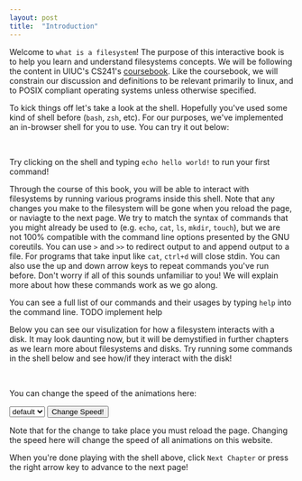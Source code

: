 ```yaml
---
layout: post
title:  "Introduction"
---
```


<script>
var animated_shell;
window.onload = function() {
    var shell = new Shell(new LayeredFilesystem(), document.getElementById("shell_parent"));
    shell.main();
    console.log("set up shell");

    var canvas = create_canvas('fs_vis');
    var animated_fs = new LayeredFilesystem(null, canvas);
    animated_shell = new Shell(animated_fs, document.getElementById("shell_fs_parent"));
    animated_shell.main();
    console.log("set up animated shell");
};
</script>

Welcome to `what is a filesystem`!
The purpose of this interactive book is to help you learn and understand filesystems concepts.
We will be following the content in UIUC's CS241's [coursebook](https://github.com/illinois-cs241/coursebook/wiki).
Like the coursebook, we will constrain our discussion and definitions to be relevant primarily to linux, and to POSIX compliant operating systems unless otherwise specified.

To kick things off let's take a look at the shell.
Hopefully you've used some kind of shell before (`bash`, `zsh`, etc).
For our purposes, we've implemented an in-browser shell for you to use.
You can try it out below:

<div id="shell_parent"></div>
<br>

Try clicking on the shell and typing `echo hello world!` to run your first command!

Through the course of this book, you will be able to interact with filesystems by running various programs inside this shell.
Note that any changes you make to the filesystem will be gone when you reload the page, or naviagte to the next page.
We try to match the syntax of commands that you might already be used to
(e.g. `echo`, `cat`, `ls`, `mkdir`, `touch`), but we are not 100% compatible with the command line options presented by the GNU coreutils.
You can use `>` and `>>` to redirect output to and append output to a file.
For programs that take input like `cat`, `ctrl+d` will close stdin.
You can also use the up and down arrow keys to repeat commands you've run before.
Don't worry if all of this sounds unfamiliar to you!
We will explain more about how these commands work as we go along.

You can see a full list of our commands and their usages by typing `help` into the command line. TODO implement help

Below you can see our visulization for how a filesystem interacts with a disk.
It may look daunting now, but it will be demystified in further chapters as we learn more about filesystems and disks.
Try running some commands in the shell below and see how/if they interact with the disk!

<div id="shell_fs_parent"></div>
<br>
<canvas id="fs_vis"></canvas>

You can change the speed of the animations here:

<select id="speed_selector">
<option value="">default</option>
</select>
<button onclick='change_speed()'>Change Speed!</button>

<script>
for (var i = 10; i <= 100; i++) {
    var opt = document.createElement('option');
    opt.value = i.toString();
    opt.innerText = i + "ms";
    document.getElementById('speed_selector').appendChild(opt);
}
function change_speed() {
    var speed_value = document.getElementById('speed_selector').value || "100";
    localStorage.setItem("ANIMATOR_DURATION", speed_value);
    alert("Changed animation speed to "+ speed_value + "ms");
}
</script>

Note that for the change to take place you must reload the page.
Changing the speed here will change the speed of all animations on this website.

When you're done playing with the shell above, click `Next Chapter` or press the right arrow key to advance to the next page!

